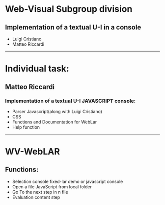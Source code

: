 # Web-Visual Subgroup division
## Implementation of a textual U-I in a console 
- Luigi Cristiano
- Matteo Riccardi

- - -
# Individual task:
## Matteo Riccardi
### Implementation of a textual U-I JAVASCRIPT console:
- Parser  Javascript(along with Luigi Cristiano)
- CSS
- Functions and Documentation for WebLar
- Help function

- - -

# WV-WebLAR

## Functions:
- Selection console fixed-lar demo or javascript console
- Open a file JavaScript from local folder
- Go To the next step in n file
- Evaluation content step

